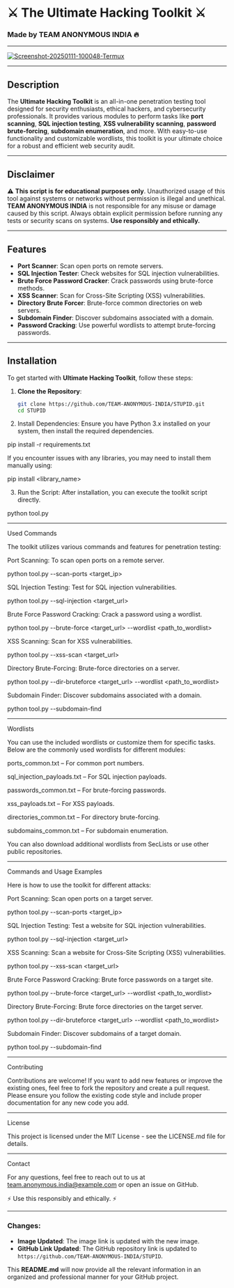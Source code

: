 # ⚔️ The Ultimate Hacking Toolkit ⚔️
### Made by **TEAM ANONYMOUS INDIA** 🔥

---

<a href="https://ibb.co/FgNzGX3"><img src="https://i.ibb.co/5BtLqk4/Screenshot-20250111-100048-Termux.jpg" alt="Screenshot-20250111-100048-Termux" border="0"></a>

---

## **Description**
The **Ultimate Hacking Toolkit** is an all-in-one penetration testing tool designed for security enthusiasts, ethical hackers, and cybersecurity professionals. It provides various modules to perform tasks like **port scanning**, **SQL injection testing**, **XSS vulnerability scanning**, **password brute-forcing**, **subdomain enumeration**, and more. With easy-to-use functionality and customizable wordlists, this toolkit is your ultimate choice for a robust and efficient web security audit.

---

## **Disclaimer**
⚠️ **This script is for educational purposes only**. Unauthorized usage of this tool against systems or networks without permission is illegal and unethical. **TEAM ANONYMOUS INDIA** is not responsible for any misuse or damage caused by this script. Always obtain explicit permission before running any tests or security scans on systems. **Use responsibly and ethically.**

---

## **Features**
- **Port Scanner**: Scan open ports on remote servers.
- **SQL Injection Tester**: Check websites for SQL injection vulnerabilities.
- **Brute Force Password Cracker**: Crack passwords using brute-force methods.
- **XSS Scanner**: Scan for Cross-Site Scripting (XSS) vulnerabilities.
- **Directory Brute Forcer**: Brute-force common directories on web servers.
- **Subdomain Finder**: Discover subdomains associated with a domain.
- **Password Cracking**: Use powerful wordlists to attempt brute-forcing passwords.

---

## **Installation**
To get started with **Ultimate Hacking Toolkit**, follow these steps:

1. **Clone the Repository**:
   ```bash
   git clone https://github.com/TEAM-ANONYMOUS-INDIA/STUPID.git
   cd STUPID

2. Install Dependencies: Ensure you have Python 3.x installed on your system, then install the required dependencies.

pip install -r requirements.txt

If you encounter issues with any libraries, you may need to install them manually using:

pip install <library_name>


3. Run the Script: After installation, you can execute the toolkit script directly.

python tool.py




---

Used Commands

The toolkit utilizes various commands and features for penetration testing:

Port Scanning: To scan open ports on a remote server.

python tool.py --scan-ports <target_ip>

SQL Injection Testing: Test for SQL injection vulnerabilities.

python tool.py --sql-injection <target_url>

Brute Force Password Cracking: Crack a password using a wordlist.

python tool.py --brute-force <target_url> --wordlist <path_to_wordlist>

XSS Scanning: Scan for XSS vulnerabilities.

python tool.py --xss-scan <target_url>

Directory Brute-Forcing: Brute-force directories on a server.

python tool.py --dir-bruteforce <target_url> --wordlist <path_to_wordlist>

Subdomain Finder: Discover subdomains associated with a domain.

python tool.py --subdomain-find <domain>



---

Wordlists

You can use the included wordlists or customize them for specific tasks. Below are the commonly used wordlists for different modules:

ports_common.txt – For common port numbers.

sql_injection_payloads.txt – For SQL injection payloads.

passwords_common.txt – For brute-forcing passwords.

xss_payloads.txt – For XSS payloads.

directories_common.txt – For directory brute-forcing.

subdomains_common.txt – For subdomain enumeration.


You can also download additional wordlists from SecLists or use other public repositories.


---

Commands and Usage Examples

Here is how to use the toolkit for different attacks:

Port Scanning: Scan open ports on a target server.

python tool.py --scan-ports <target_ip>

SQL Injection Testing: Test a website for SQL injection vulnerabilities.

python tool.py --sql-injection <target_url>

XSS Scanning: Scan a website for Cross-Site Scripting (XSS) vulnerabilities.

python tool.py --xss-scan <target_url>

Brute Force Password Cracking: Brute force passwords on a target site.

python tool.py --brute-force <target_url> --wordlist <path_to_wordlist>

Directory Brute-Forcing: Brute force directories on the target server.

python tool.py --dir-bruteforce <target_url> --wordlist <path_to_wordlist>

Subdomain Finder: Discover subdomains of a target domain.

python tool.py --subdomain-find <domain>



---

Contributing

Contributions are welcome! If you want to add new features or improve the existing ones, feel free to fork the repository and create a pull request. Please ensure you follow the existing code style and include proper documentation for any new code you add.


---

License

This project is licensed under the MIT License - see the LICENSE.md file for details.


---

Contact

For any questions, feel free to reach out to us at team.anonymous.india@example.com or open an issue on GitHub.

⚡ Use this responsibly and ethically. ⚡


---

### Changes:
- **Image Updated**: The image link is updated with the new image.
- **GitHub Link Updated**: The GitHub repository link is updated to `https://github.com/TEAM-ANONYMOUS-INDIA/STUPID`.

This **README.md** will now provide all the relevant information in an organized and professional manner for your GitHub project.

